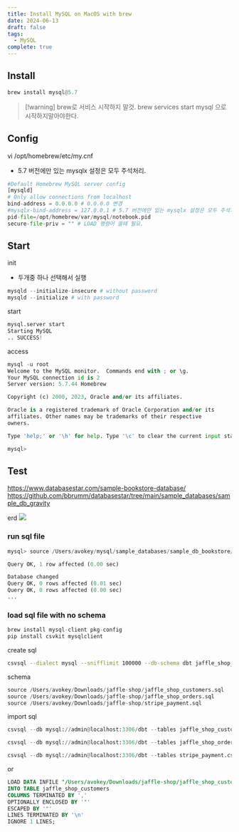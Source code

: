 ```yaml
---
title: Install MySQL on MacOS with brew
date: 2024-06-13
draft: false
tags:
  - MySQL
complete: true
---
```

## Install
```python
brew install mysql@5.7
```

> [!warning] brew로 서비스 시작하지 말것.
>  brew services start mysql 으로 시작하지말아야한다.

## Config
vi /opt/homebrew/etc/my.cnf
- 5.7 버전에만 있는 mysqlx 설정은 모두 주석처리.
```python
#Default Homebrew MySQL server config
[mysqld]
# Only allow connections from localhost
bind-address = 0.0.0.0 # 0.0.0.0 변경
#mysqlx-bind-address = 127.0.0.1 # 5.7 버전에만 있는 mysqlx 설정은 모두 주석처리.
pid-file=/opt/homebrew/var/mysql/notebook.pid
secure-file-priv = "" # LOAD 명령어 쓸때 필요.
```

## Start
init
- 두개중 하나 선택해서 실행
```python
mysqld --initialize-insecure # without password
mysqld --initialize # with password
```

start
```python
mysql.server start
Starting MySQL
.. SUCCESS!
```

access
```python
mysql -u root
Welcome to the MySQL monitor.  Commands end with ; or \g.
Your MySQL connection id is 2
Server version: 5.7.44 Homebrew

Copyright (c) 2000, 2023, Oracle and/or its affiliates.

Oracle is a registered trademark of Oracle Corporation and/or its
affiliates. Other names may be trademarks of their respective
owners.

Type 'help;' or '\h' for help. Type '\c' to clear the current input statement.

mysql> 
```

## Test
https://www.databasestar.com/sample-bookstore-database/
https://github.com/bbrumm/databasestar/tree/main/sample_databases/sample_db_gravity

erd
![](https://i.imgur.com/1Xz3ib6.png)


### run sql file
```python
mysql> source /Users/avokey/mysql/sample_databases/sample_db_bookstore/mysql/01_mysql_create.sql

Query OK, 1 row affected (0.00 sec)

Database changed
Query OK, 0 rows affected (0.01 sec)
Query OK, 0 rows affected (0.00 sec)
...
```


### load sql file with no schema
```python
brew install mysql-client pkg-config
pip install csvkit mysqlclient
```

create sql
```bash
csvsql --dialect mysql --snifflimit 100000 --db-schema dbt jaffle_shop_customers.csv > jaffle_shop_customers.sql 
```

schema
```python
source /Users/avokey/Downloads/jaffle-shop/jaffle_shop_customers.sql
source /Users/avokey/Downloads/jaffle-shop/jaffle_shop_orders.sql
source /Users/avokey/Downloads/jaffle-shop/stripe_payment.sql
```

import sql
```python
csvsql --db mysql://admin@localhost:3306/dbt --tables jaffle_shop_customers --insert jaffle_shop_customers.csv

csvsql --db mysql://admin@localhost:3306/dbt --tables jaffle_shop_orders --insert jaffle_shop_orders.csv

csvsql --db mysql://admin@localhost:3306/dbt --tables stripe_payment.csv --insert stripe_payment.csv
```

or
```sql
LOAD DATA INFILE "/Users/avokey/Downloads/jaffle-shop/jaffle_shop_customers.csv"
INTO TABLE jaffle_shop_customers
COLUMNS TERMINATED BY ','
OPTIONALLY ENCLOSED BY '"'
ESCAPED BY '"'
LINES TERMINATED BY '\n'
IGNORE 1 LINES;
```